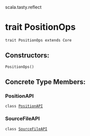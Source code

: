 scala.tasty.reflect
# trait PositionOps

<pre><code class="language-scala" >trait PositionOps extends Core</pre></code>
## Constructors:
<pre><code class="language-scala" >PositionOps()</pre></code>

## Concrete Type Members:
### PositionAPI
<pre><code class="language-scala" >class <a href="./PositionOps/PositionAPI.md">PositionAPI</a></pre></code>
### SourceFileAPI
<pre><code class="language-scala" >class <a href="./PositionOps/SourceFileAPI.md">SourceFileAPI</a></pre></code>
